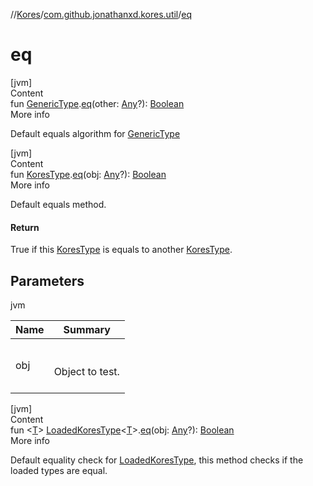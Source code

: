 //[Kores](../index.md)/[com.github.jonathanxd.kores.util](index.md)/[eq](eq.md)



# eq  
[jvm]  
Content  
fun [GenericType](../com.github.jonathanxd.kores.type/-generic-type/index.md).[eq](eq.md)(other: [Any](https://kotlinlang.org/api/latest/jvm/stdlib/kotlin/-any/index.html)?): [Boolean](https://kotlinlang.org/api/latest/jvm/stdlib/kotlin/-boolean/index.html)  
More info  


Default equals algorithm for [GenericType](../com.github.jonathanxd.kores.type/-generic-type/index.md)

  


[jvm]  
Content  
fun [KoresType](../com.github.jonathanxd.kores.type/-kores-type/index.md).[eq](eq.md)(obj: [Any](https://kotlinlang.org/api/latest/jvm/stdlib/kotlin/-any/index.html)?): [Boolean](https://kotlinlang.org/api/latest/jvm/stdlib/kotlin/-boolean/index.html)  
More info  


Default equals method.



#### Return  


True if this [KoresType](../com.github.jonathanxd.kores.type/-kores-type/index.md) is equals to another [KoresType](../com.github.jonathanxd.kores.type/-kores-type/index.md).



## Parameters  
  
jvm  
  
|  Name|  Summary| 
|---|---|
| <a name="com.github.jonathanxd.kores.util//eq/com.github.jonathanxd.kores.type.KoresType#kotlin.Any?/PointingToDeclaration/"></a>obj| <a name="com.github.jonathanxd.kores.util//eq/com.github.jonathanxd.kores.type.KoresType#kotlin.Any?/PointingToDeclaration/"></a><br><br>Object to test.<br><br>
  
  


[jvm]  
Content  
fun <[T](eq.md)> [LoadedKoresType](../com.github.jonathanxd.kores.type/-loaded-kores-type/index.md)<[T](eq.md)>.[eq](eq.md)(obj: [Any](https://kotlinlang.org/api/latest/jvm/stdlib/kotlin/-any/index.html)?): [Boolean](https://kotlinlang.org/api/latest/jvm/stdlib/kotlin/-boolean/index.html)  
More info  


Default equality check for [LoadedKoresType](../com.github.jonathanxd.kores.type/-loaded-kores-type/index.md), this method checks if the loaded types are equal.

  



